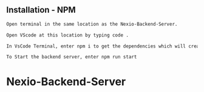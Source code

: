 ## Installation - NPM

```sh
Open terminal in the same location as the Nexio-Backend-Server.

Open VScode at this location by typing code .

In VsCode Terminal, enter npm i to get the dependencies which will create the node modules folder.

To Start the backend server, enter npm run start

```


# Nexio-Backend-Server
